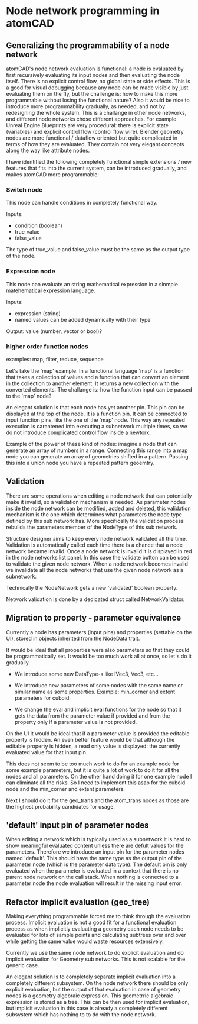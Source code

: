 # Node network programming in atomCAD

## Generalizing the programmability of a node network

atomCAD's node network evaluation is functional: a node is evaluated by first recursively evaluating its input nodes and then evaluating the node itself. There is no explicit control flow, no global state or side effects.
This is a good for visual debugging because any node can be made visible by just evaluating them on the fly, but the challenge is: how to make this more programmable without losing the functional nature? Also it would be nice to introduce more programmability gradually, as needed, and not by redesigning the whole system.
This is a challange in other node networks, and different node networks chose different approaches.
For example Unreal Engine Blueprints are very procedural: there is explicit state (variables) and explicit control flow (control flow wire).
Blender geometry nodes are more functional / dataflow oriented but quite complicated in terms of how they are evaluated. They contain not very elegant concepts along the way like attribute nodes.

I have identified the following completely functional simple extensions / new features that fits into the current system, can be introduced gradually, and makes atomCAD more programmable:


### Switch node

This node can handle conditions in completely functional way.

Inputs:
- condition (boolean)
- true_value
- false_value

The type of true_value and false_value must be the same as the output type of the node.

### Expression node

This node can evaluate an string mathematical expression in a sinmple matehematical expression language.

Inputs:
- expression (string)
- named values can be added dynamically with their type

Output:
value (number, vector or bool)?

### higher order function nodes

examples: map, filter, reduce, sequence

Let's take the 'map' example. In a functional language 'map' is a function that takes a collection of values and a function that can convert an element in the collection to another element. It returns a new collection with the converted elements.
The challange is: how the function input can be passed to the 'map' node?

An elegant solution is that each node has yet another pin. This pin can be
displayed at the top of the node. It is a function pin. It can be connected to input function pins, like the one of the 'map' node.
This way any repeated execution is carantened into executing a subnetwork multiple times, so we do not introduce complicated control flow inside a newtork.

Example of the power of these kind of nodes: imagine a node that can generate an array of numbers in a range. Connecting this range into a map node you can generate an array of geometries shifted in a pattern. Passing this into a union node you have a repeated pattern geoemtry.

## Validation 

There are some operations when editing a node network that can potentially make it invalid, so a validation mechanism is needed.
As parameter nodes inside the node network can be modified, added and deleted,
this validation mechanism is the one which determines what parameters the node type
defined by this sub network has. More specifically the validation process rebuilds the parameters member of the NodeType of this sub network.

Structure designer aims to keep every node network validated all the time. Validation
is automatically called each time there is a chance that a node network became invalid. Once a node network is invalid it is displayed in red in the node networks list panel. In this case the validate button can be used to validate the given node network.
When a node network becomes invalid we invalidate all the node networks that use the given node network as a subnetwork.

Technically the NodeNetwork gets a new 'validated' boolean property.

Network validation is done by a dedicated struct called NetworkValidator.

## Migration to property - parameter equivalence

Currently a node has parameters (input pins) and properties (settable on the UI),
stored in objects inherited from the NodeData trait.

It would be ideal that all properties were also parameters so that they could be programmatically set.
It would be too much work all at once, so let's do it gradually.

- We introduce some new DataType-s like IVec3, Vec3, etc...
- We introduce new parameters of some nodes with the same name or similar name as some properties.
Example: min_corner and extent parameters for cuboid.

- We change the eval and implicit eval functions for the node so that it gets the data from the parameter value if provided
and from the property only if a parameter value is not provided.

On the UI it would be ideal that if a parameter value is provided the editable property is hidden. An even better feature would
be that although the editable property is hidden, a read only value is displayed: the currently evaluated value for that input pin.

This does not seem to be too much work to do for an example node for some example parameters, but it is quite a lot of work to do it
for all the nodes and all parameters. On the other hand doing it for one example node I can eliminate all the risks.
So I need to implement this asap for the cuboid node and the min_corner and extent parameters.

Next I should do it for the geo_trans and the atom_trans nodes as those are the highest probability candidates for usage.


## 'default' input pin of parameter nodes

When editing a network which is typically used as a subnetwork it is hard to show meaningful evaluated
content unless there are defult values for the parameters.
Therefore we introduce an input pin for the parameter nodes named 'default'. This should have the same type
as the output pin of the parameter node (which is the parameter data type).
The default pin is only evaluated when the parameter is evaluated in a context that there is no parent node network on
the call stack.
When nothing is connected to a parameter node the node evaluation will result in the missing input error.

## Refactor implicit evaluation (geo_tree)

Making everything programmable forced me to think through the evaluation process.
Implicit evaluation is not a good fit for a functional evaluation process
as when implicitly evaluating a geometry each node needs to be evaluated for lots of sample points and calculating subtrees over and over while getting the same value would waste resources extensively.

Currently we use the same node network to do explicit evaluation and do implicit evaluation for Geometry sub networks. This is not scalable for the generic case.

An elegant solution is to completely separate implicit evaluation into a completely
different subsystem. On the node network there should be only explicit evaluation,
but the output of that evaluation in case of geometry nodes is a geometry algebraic expression. This geometrric algebraic expression is stored as a tree.
This can be then used for implicit evaluation, but implicit evaluation in this case
is already a completely different subsystem which has nothing to to do with the node network.
